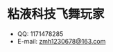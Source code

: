 # 粘液科技飞舞玩家
- QQ: 1171478285
- E-mail: zmh1230678@163.com

<!---
chrdwhdhxt1/chrdwhdhxt1 is a ✨ special ✨ repository because its `README.md` (this file) appears on your GitHub profile.
You can click the Preview link to take a look at your changes.
--->

